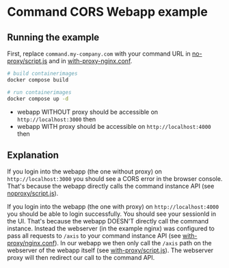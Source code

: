 # Command CORS Webapp example

## Running the example

First, replace `command.my-company.com` with your command URL in [no-proxy/script.js](https://github.com/ruben-hoenle-fnt/command-cors-webapp/blob/7fd94f2d7b6711dfa4fc9a840e329ec5e20262d6/no-proxy/script.js#L17) and in [with-proxy-nginx.conf](https://github.com/ruben-hoenle-fnt/command-cors-webapp/blob/7fd94f2d7b6711dfa4fc9a840e329ec5e20262d6/with-proxy/nginx.conf#L22).

```bash
# build containerimages
docker compose build

# run containerimages 
docker compose up -d
```

* webapp WITHOUT proxy should be accessible on `http://localhost:3000` then
* webapp WITH proxy should be accessible on `http://localhost:4000` then

## Explanation

If you login into the webapp (the one without proxy) on `http://localhost:3000` you should see a CORS error in the browser console. 
That's because the webapp directly calls the command instance API (see [noproxy/script.js](https://github.com/ruben-hoenle-fnt/command-cors-webapp/blob/7fd94f2d7b6711dfa4fc9a840e329ec5e20262d6/no-proxy/script.js#L17)).

If you login into the webapp (the one with proxy) on `http://localhost:4000` you should be able to login successfully. You should see your sessionId in the UI.
That's because the webapp DOESN'T directly call the command instance.
Instead the webserver (in the example nginx) was configured to pass all requests to `/axis` to your command instance API (see [with-proxy/nginx.conf](https://github.com/ruben-hoenle-fnt/command-cors-webapp/blob/7fd94f2d7b6711dfa4fc9a840e329ec5e20262d6/with-proxy/nginx.conf#L21-L23)).
In our webapp we then only call the `/axis` path on the webserver of the webapp itself (see [with-proxy/script.js](https://github.com/ruben-hoenle-fnt/command-cors-webapp/blob/7fd94f2d7b6711dfa4fc9a840e329ec5e20262d6/with-proxy/script.js#L17)). 
The webserver proxy will then redirect our call to the command API.

